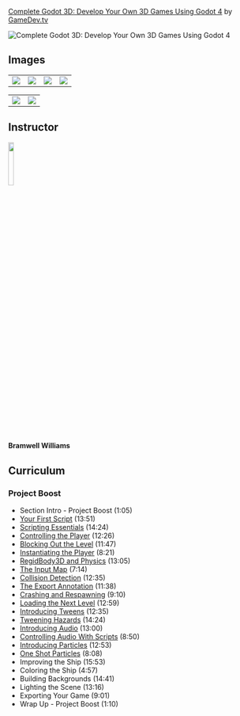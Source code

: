 [Complete Godot 3D: Develop Your Own 3D Games Using Godot 4](https://www.gamedev.tv/p/complete-godot-4-game-developer-3d-online-course)
by [GameDev.tv](https://www.gamedev.tv)

![Complete Godot 3D: Develop Your Own 3D Games Using Godot 4](https://www.filepicker.io/api/file/hC09jDfUTpm9zqWShht0)


## Images
<table>
    <tr>
        <td><img src="https://www.filepicker.io/api/file/JMTioRIQ5yGBn5frs1HE" /></td>
        <td><img src="https://www.filepicker.io/api/file/2N28Sp0wQCOAp0FRW7lz" /></td>
		<td><img src="https://www.filepicker.io/api/file/gmPNM7MnQ4aB15HwpG83" /></td>
		<td><img src="https://www.filepicker.io/api/file/mOuaGPSoGYiNASTCnqbA" /></td>
    </tr>
</table>

<table>
    <tr>
        <td><img src="https://www.filepicker.io/api/file/9w6HAo7RQdiNXGqskGJE" /></td>
        <td><img src="https://www.filepicker.io/api/file/hKwjguvLSFWi5NCIcKDU" /></td>
    </tr>
</table>

## Instructor
<img src="https://www.filepicker.io/api/file/AGmETSlOTsmD7mCND9ab" width="15%" />
<h4>Bramwell Williams</h4>

## Curriculum

### Project Boost
- Section Intro - Project Boost (1:05)
- [Your First Script](https://github.com/aaronmsimon/godot-gamedevtv-project-boost-csharp/commit/963b1c90caa5749fc0c2c2fbf292f06f834bab1f) (13:51)
- [Scripting Essentials](https://github.com/aaronmsimon/godot-gamedevtv-project-boost-csharp/commit/2f1057b65cf7961e045fd159de71d1f8b3932ad7) (14:24)
- [Controlling the Player](https://github.com/aaronmsimon/godot-gamedevtv-project-boost-csharp/commit/4e0c49cc38947f8f5d047248c10f8a87aa757b9e) (12:26)
- [Blocking Out the Level](https://github.com/aaronmsimon/godot-gamedevtv-project-boost-csharp/commit/f6b4857e59591a8c86fe5b9364ff529c4ed5514e) (11:47)
- [Instantiating the Player](https://github.com/aaronmsimon/godot-gamedevtv-project-boost-csharp/commit/fe349241b3eb69d7ade5580c23c20c64c3847ff3) (8:21)
- [RegidBody3D and Physics](https://github.com/aaronmsimon/godot-gamedevtv-project-boost-csharp/commit/f6c57e69211ceba91278cefdb19bf318478e0db7) (13:05)
- [The Input Map](https://github.com/aaronmsimon/godot-gamedevtv-project-boost-csharp/commit/c7c8cf5f1ebedcebb2d37248f78b62456868d6d4) (7:14)
- [Collision Detection](https://github.com/aaronmsimon/godot-gamedevtv-project-boost-csharp/commit/464d752e23c3033c79ea156e78eb89c850f806a2) (12:35)
- [The Export Annotation](https://github.com/aaronmsimon/godot-gamedevtv-project-boost-csharp/commit/f6868b9f56931ae954211d030a1e17c181c78f98) (11:38)
- [Crashing and Respawning](https://github.com/aaronmsimon/godot-gamedevtv-project-boost-csharp/commit/20e083410fd5b2a78a503dc52f92dab9f65a4c40) (9:10)
- [Loading the Next Level](https://github.com/aaronmsimon/godot-gamedevtv-project-boost-csharp/commit/6534c615fe0ded0006d25419b1903d1924bf34aa) (12:59)
- [Introducing Tweens](https://github.com/aaronmsimon/godot-gamedevtv-project-boost-csharp/commit/8f16ac7298ca8f9f7ea8912cee47f971ddd7cf44) (12:35)
- [Tweening Hazards](https://github.com/aaronmsimon/godot-gamedevtv-project-boost-csharp/commit/5008ab5480f095924e6ed898be68bffd9c4c733c) (14:24)
- [Introducing Audio](https://github.com/aaronmsimon/godot-gamedevtv-project-boost-csharp/commit/d1c42acb097f549546869cae8297442958ffeae5) (13:00)
- [Controlling Audio With Scripts](https://github.com/aaronmsimon/godot-gamedevtv-project-boost-csharp/commit/96cec5f20f1d6e320924c91b0e57a4aec4806207) (8:50)
- [Introducing Particles](https://github.com/aaronmsimon/godot-gamedevtv-project-boost-csharp/commit/cfe5bbe1b87bea53a7370c8f3e32ed446c44304e) (12:53)
- [One Shot Particles](https://github.com/aaronmsimon/godot-gamedevtv-project-boost-csharp/commit/4ac1db4fa4c4604abbcce2a32d93821e769836c1) (8:08)
- Improving the Ship (15:53)
- Coloring the Ship (4:57)
- Building Backgrounds (14:41)
- Lighting the Scene (13:16)
- Exporting Your Game (9:01)
- Wrap Up - Project Boost (1:10)